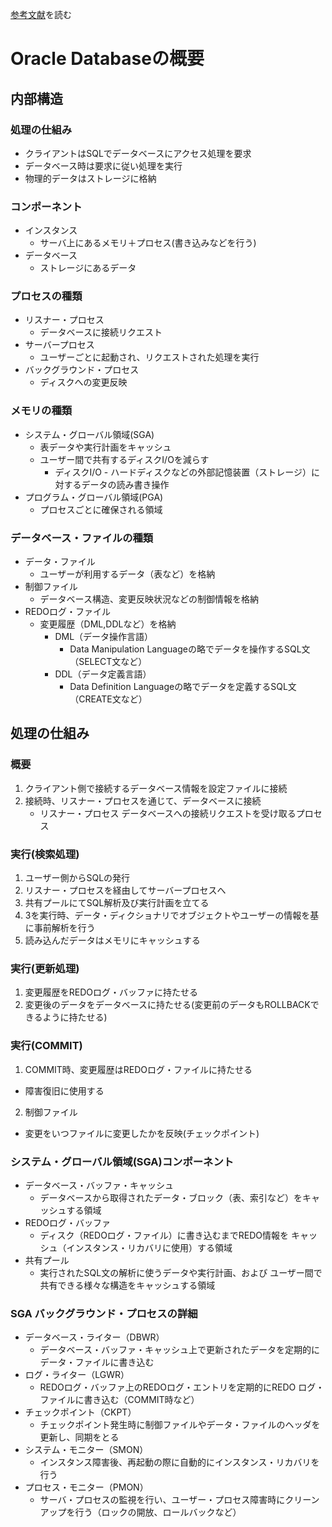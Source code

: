 [参考文献](https://www.oracle.com/jp/a/tech/docs/technical-resources/0420-1330-oracle-architecture.pdf)を読む

# Oracle Databaseの概要

## 内部構造
### 処理の仕組み
- クライアントはSQLでデータベースにアクセス処理を要求
- データベース時は要求に従い処理を実行
- 物理的データはストレージに格納

### コンポーネント
- インスタンス
  - サーバ上にあるメモリ＋プロセス(書き込みなどを行う)
- データベース
  - ストレージにあるデータ

### プロセスの種類
- リスナー・プロセス
  - データベースに接続リクエスト
- サーバープロセス
  - ユーザーごとに起動され、リクエストされた処理を実行
- バックグラウンド・プロセス
  - ディスクへの変更反映

### メモリの種類
- システム・グローバル領域(SGA)
  - 表データや実行計画をキャッシュ
  - ユーザー間で共有するディスクI/Oを減らす
    - ディスクI/O - ハードディスクなどの外部記憶装置（ストレージ）に対するデータの読み書き操作
- プログラム・グローバル領域(PGA)
  - プロセスごとに確保される領域

### データベース・ファイルの種類
- データ・ファイル
  - ユーザーが利用するデータ（表など）を格納
- 制御ファイル
  - データベース構造、変更反映状況などの制御情報を格納
- REDOログ・ファイル
  - 変更履歴（DML,DDLなど）を格納
    - DML（データ操作言語）
      - Data Manipulation Languageの略でデータを操作するSQL文（SELECT文など）
    - DDL（データ定義言語）
      - Data Definition Languageの略でデータを定義するSQL文（CREATE文など）

## 処理の仕組み
### 概要
1. クライアント側で接続するデータベース情報を設定ファイルに接続
2. 接続時、リスナー・プロセスを通じて、データベースに接続
    - リスナー・プロセス データベースへの接続リクエストを受け取るプロセス

### 実行(検索処理)
1. ユーザー側からSQLの発行
2. リスナー・プロセスを経由してサーバープロセスへ
3. 共有プールにてSQL解析及び実行計画を立てる
4. 3を実行時、データ・ディクショナリでオブジェクトやユーザーの情報を基に事前解析を行う
5. 読み込んだデータはメモリにキャッシュする

### 実行(更新処理)
1. 変更履歴をREDOログ・バッファに持たせる
2. 変更後のデータをデータベースに持たせる(変更前のデータもROLLBACKできるように持たせる)

### 実行(COMMIT)
1. COMMIT時、変更履歴はREDOログ・ファイルに持たせる
  - 障害復旧に使用する
2. 制御ファイル
  - 変更をいつファイルに変更したかを反映(チェックポイント)

### システム・グローバル領域(SGA)コンポーネント
- データベース・バッファ・キャッシュ
  - データベースから取得されたデータ・ブロック（表、索引など）をキャッシュする領域
- REDOログ・バッファ
  - ディスク（REDOログ・ファイル）に書き込むまでREDO情報を
キャッシュ（インスタンス・リカバリに使用）する領域
- 共有プール
  - 実行されたSQL文の解析に使うデータや実行計画、および
ユーザー間で共有できる様々な構造をキャッシュする領域

### SGA バックグラウンド・プロセスの詳細
- データベース・ライター（DBWR）
  - データベース・バッファ・キャッシュ上で更新されたデータを定期的にデータ・ファイルに書き込む
- ログ・ライター（LGWR）
  - REDOログ・バッファ上のREDOログ・エントリを定期的にREDO
ログ・ファイルに書き込む（COMMIT時など）
- チェックポイント（CKPT）
  - チェックポイント発生時に制御ファイルやデータ・ファイルのヘッダを更新し、同期をとる
- システム・モニター（SMON）
  - インスタンス障害後、再起動の際に自動的にインスタンス・リカバリを行う
- プロセス・モニター（PMON）
  - サーバ・プロセスの監視を行い、ユーザー・プロセス障害時にクリーンアップを行う（ロックの開放、ロールバックなど）
